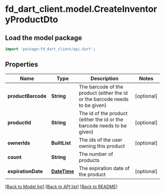 # fd_dart_client.model.CreateInventoryProductDto

## Load the model package
```dart
import 'package:fd_dart_client/api.dart';
```

## Properties
Name | Type | Description | Notes
------------ | ------------- | ------------- | -------------
**productBarcode** | **String** | The barcode of the product (either the id or the barcode needs to be given) | [optional] 
**productId** | **String** | The id of the product (either the id or the barcode needs to be given) | [optional] 
**ownerIds** | **BuiltList<String>** | The ids of the user owning this product | [optional] 
**count** | **String** | The number of products | 
**expirationDate** | [**DateTime**](DateTime.md) | The expiration date of the product | [optional] 

[[Back to Model list]](../README.md#documentation-for-models) [[Back to API list]](../README.md#documentation-for-api-endpoints) [[Back to README]](../README.md)


